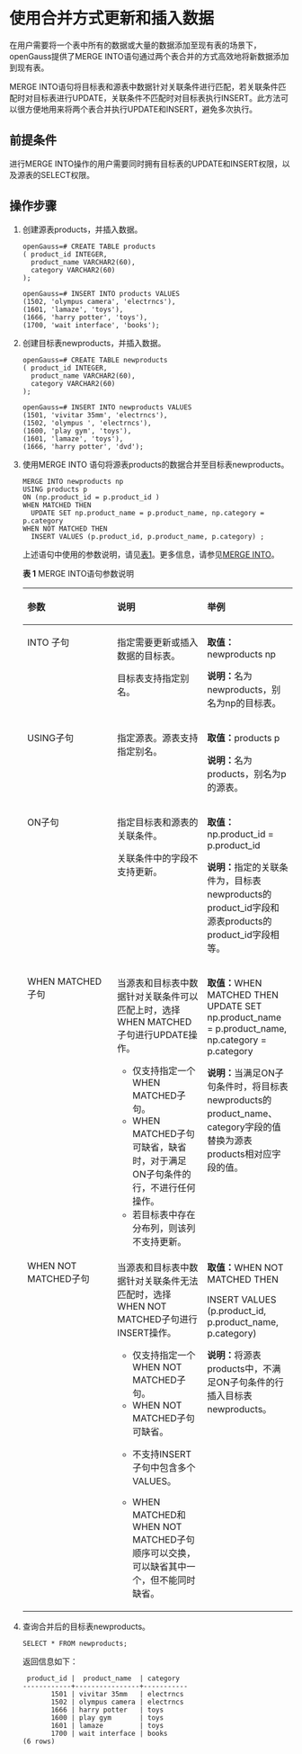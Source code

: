 # 使用合并方式更新和插入数据

在用户需要将一个表中所有的数据或大量的数据添加至现有表的场景下，openGauss提供了MERGE INTO语句通过两个表合并的方式高效地将新数据添加到现有表。

MERGE INTO语句将目标表和源表中数据针对关联条件进行匹配，若关联条件匹配时对目标表进行UPDATE，关联条件不匹配时对目标表执行INSERT。此方法可以很方便地用来将两个表合并执行UPDATE和INSERT，避免多次执行。

## 前提条件<a name="zh-cn_topic_0237121140_zh-cn_topic_0165787112_section775820232421"></a>

进行MERGE  INTO操作的用户需要同时拥有目标表的UPDATE和INSERT权限，以及源表的SELECT权限。

## 操作步骤<a name="zh-cn_topic_0237121140_zh-cn_topic_0165787112_section116710974218"></a>

1.  创建源表products，并插入数据。

    ```
    openGauss=# CREATE TABLE products
    ( product_id INTEGER,
      product_name VARCHAR2(60),
      category VARCHAR2(60)
    );

    openGauss=# INSERT INTO products VALUES
    (1502, 'olympus camera', 'electrncs'),
    (1601, 'lamaze', 'toys'),
    (1666, 'harry potter', 'toys'),
    (1700, 'wait interface', 'books');
    ```

2.  创建目标表newproducts，并插入数据。

    ```
    openGauss=# CREATE TABLE newproducts
    ( product_id INTEGER,
      product_name VARCHAR2(60),
      category VARCHAR2(60)
    );

    openGauss=# INSERT INTO newproducts VALUES
    (1501, 'vivitar 35mm', 'electrncs'),
    (1502, 'olympus ', 'electrncs'),
    (1600, 'play gym', 'toys'),
    (1601, 'lamaze', 'toys'),
    (1666, 'harry potter', 'dvd');
    ```

3.  使用MERGE INTO 语句将源表products的数据合并至目标表newproducts。

    ```
    MERGE INTO newproducts np
    USING products p
    ON (np.product_id = p.product_id )
    WHEN MATCHED THEN
      UPDATE SET np.product_name = p.product_name, np.category = p.category
    WHEN NOT MATCHED THEN
      INSERT VALUES (p.product_id, p.product_name, p.category) ;
    ```

    上述语句中使用的参数说明，请见[表1](#zh-cn_topic_0237121140_zh-cn_topic_0165787112_table1973914406416)。更多信息，请参见[MERGE INTO](MERGE-INTO.md)。

    **表 1**  MERGE INTO语句参数说明

    <a name="zh-cn_topic_0237121140_zh-cn_topic_0165787112_table1973914406416"></a>
    <table><thead align="left"><tr id="zh-cn_topic_0237121140_zh-cn_topic_0165787112_row177398403416"><th class="cellrowborder" valign="top" width="33.33333333333333%" id="mcps1.2.4.1.1"><p id="zh-cn_topic_0237121140_zh-cn_topic_0165787112_p47391401341"><a name="zh-cn_topic_0237121140_zh-cn_topic_0165787112_p47391401341"></a><a name="zh-cn_topic_0237121140_zh-cn_topic_0165787112_p47391401341"></a>参数</p>
    </th>
    <th class="cellrowborder" valign="top" width="33.33333333333333%" id="mcps1.2.4.1.2"><p id="zh-cn_topic_0237121140_zh-cn_topic_0165787112_p10739540945"><a name="zh-cn_topic_0237121140_zh-cn_topic_0165787112_p10739540945"></a><a name="zh-cn_topic_0237121140_zh-cn_topic_0165787112_p10739540945"></a>说明</p>
    </th>
    <th class="cellrowborder" valign="top" width="33.33333333333333%" id="mcps1.2.4.1.3"><p id="zh-cn_topic_0237121140_zh-cn_topic_0165787112_p1573911401344"><a name="zh-cn_topic_0237121140_zh-cn_topic_0165787112_p1573911401344"></a><a name="zh-cn_topic_0237121140_zh-cn_topic_0165787112_p1573911401344"></a>举例</p>
    </th>
    </tr>
    </thead>
    <tbody><tr id="zh-cn_topic_0237121140_zh-cn_topic_0165787112_row1073994017420"><td class="cellrowborder" valign="top" width="33.33333333333333%" headers="mcps1.2.4.1.1 "><p id="zh-cn_topic_0237121140_zh-cn_topic_0165787112_p17394408415"><a name="zh-cn_topic_0237121140_zh-cn_topic_0165787112_p17394408415"></a><a name="zh-cn_topic_0237121140_zh-cn_topic_0165787112_p17394408415"></a>INTO 子句</p>
    </td>
    <td class="cellrowborder" valign="top" width="33.33333333333333%" headers="mcps1.2.4.1.2 "><p id="zh-cn_topic_0237121140_zh-cn_topic_0165787112_p18739240646"><a name="zh-cn_topic_0237121140_zh-cn_topic_0165787112_p18739240646"></a><a name="zh-cn_topic_0237121140_zh-cn_topic_0165787112_p18739240646"></a>指定需要更新或插入数据的目标表。</p>
    <a name="zh-cn_topic_0237121140_zh-cn_topic_0165787112_ul142032147713"></a><a name="zh-cn_topic_0237121140_zh-cn_topic_0165787112_ul142032147713"></a><p>目标表支持指定别名。</p>
    </td>
    <td class="cellrowborder" valign="top" width="33.33333333333333%" headers="mcps1.2.4.1.3 "><p id="zh-cn_topic_0237121140_zh-cn_topic_0165787112_p137401240747"><a name="zh-cn_topic_0237121140_zh-cn_topic_0165787112_p137401240747"></a><a name="zh-cn_topic_0237121140_zh-cn_topic_0165787112_p137401240747"></a><strong id="zh-cn_topic_0237121140_zh-cn_topic_0165787112_b1849981104719"><a name="zh-cn_topic_0237121140_zh-cn_topic_0165787112_b1849981104719"></a><a name="zh-cn_topic_0237121140_zh-cn_topic_0165787112_b1849981104719"></a>取值：</strong>newproducts np</p>
    <p id="zh-cn_topic_0237121140_zh-cn_topic_0165787112_p550610131086"><a name="zh-cn_topic_0237121140_zh-cn_topic_0165787112_p550610131086"></a><a name="zh-cn_topic_0237121140_zh-cn_topic_0165787112_p550610131086"></a><strong id="zh-cn_topic_0237121140_zh-cn_topic_0165787112_b337134515353"><a name="zh-cn_topic_0237121140_zh-cn_topic_0165787112_b337134515353"></a><a name="zh-cn_topic_0237121140_zh-cn_topic_0165787112_b337134515353"></a>说明：</strong>名为newproducts，别名为np的目标表。</p>
    </td>
    </tr>
    <tr id="zh-cn_topic_0237121140_zh-cn_topic_0165787112_row19740184017411"><td class="cellrowborder" valign="top" width="33.33333333333333%" headers="mcps1.2.4.1.1 "><p id="zh-cn_topic_0237121140_zh-cn_topic_0165787112_p1874094019414"><a name="zh-cn_topic_0237121140_zh-cn_topic_0165787112_p1874094019414"></a><a name="zh-cn_topic_0237121140_zh-cn_topic_0165787112_p1874094019414"></a>USING子句</p>
    </td>
    <td class="cellrowborder" valign="top" width="33.33333333333333%" headers="mcps1.2.4.1.2 "><p id="zh-cn_topic_0237121140_zh-cn_topic_0165787112_p1074012409417"><a name="zh-cn_topic_0237121140_zh-cn_topic_0165787112_p1074012409417"></a><a name="zh-cn_topic_0237121140_zh-cn_topic_0165787112_p1074012409417"></a>指定源表。源表支持指定别名。</p>
    </td>
    <td class="cellrowborder" valign="top" width="33.33333333333333%" headers="mcps1.2.4.1.3 "><p id="zh-cn_topic_0237121140_zh-cn_topic_0165787112_p874054013419"><a name="zh-cn_topic_0237121140_zh-cn_topic_0165787112_p874054013419"></a><a name="zh-cn_topic_0237121140_zh-cn_topic_0165787112_p874054013419"></a><strong id="zh-cn_topic_0237121140_zh-cn_topic_0165787112_b6765144883715"><a name="zh-cn_topic_0237121140_zh-cn_topic_0165787112_b6765144883715"></a><a name="zh-cn_topic_0237121140_zh-cn_topic_0165787112_b6765144883715"></a>取值：</strong>products p</p>
        <p id="zh-cn_topic_0237121140_zh-cn_topic_0165787112_p11818141110261"><a name="zh-cn_topic_0237121140_zh-cn_topic_0165787112_p11818141110261"></a><a name="zh-cn_topic_0237121140_zh-cn_topic_0165787112_p11818141110261"></a><strong>说明：</strong>名为products，别名为p的源表。</p>
    </td>
    </tr>
    <tr id="zh-cn_topic_0237121140_zh-cn_topic_0165787112_row474017401746"><td class="cellrowborder" valign="top" width="33.33333333333333%" headers="mcps1.2.4.1.1 "><p id="zh-cn_topic_0237121140_zh-cn_topic_0165787112_p157401440443"><a name="zh-cn_topic_0237121140_zh-cn_topic_0165787112_p157401440443"></a><a name="zh-cn_topic_0237121140_zh-cn_topic_0165787112_p157401440443"></a>ON子句</p>
    </td>
    <td class="cellrowborder" valign="top" width="33.33333333333333%" headers="mcps1.2.4.1.2 "><p id="zh-cn_topic_0237121140_zh-cn_topic_0165787112_p1974024011415"><a name="zh-cn_topic_0237121140_zh-cn_topic_0165787112_p1974024011415"></a><a name="zh-cn_topic_0237121140_zh-cn_topic_0165787112_p1974024011415"></a>指定目标表和源表的关联条件。</p>
    <p id="zh-cn_topic_0237121140_zh-cn_topic_0165787112_p131176438458"><a name="zh-cn_topic_0237121140_zh-cn_topic_0165787112_p131176438458"></a><a name="zh-cn_topic_0237121140_zh-cn_topic_0165787112_p131176438458"></a>关联条件中的字段不支持更新。</p>
    </td>
    <td class="cellrowborder" valign="top" width="33.33333333333333%" headers="mcps1.2.4.1.3 "><p id="zh-cn_topic_0237121140_zh-cn_topic_0165787112_p2023819456265"><a name="zh-cn_topic_0237121140_zh-cn_topic_0165787112_p2023819456265"></a><a name="zh-cn_topic_0237121140_zh-cn_topic_0165787112_p2023819456265"></a><strong id="zh-cn_topic_0237121140_zh-cn_topic_0165787112_b1321683617489"><a name="zh-cn_topic_0237121140_zh-cn_topic_0165787112_b1321683617489"></a><a name="zh-cn_topic_0237121140_zh-cn_topic_0165787112_b1321683617489"></a>取值：</strong>np.product_id = p.product_id</p>
    <p id="zh-cn_topic_0237121140_zh-cn_topic_0165787112_p5485102292012"><a name="zh-cn_topic_0237121140_zh-cn_topic_0165787112_p5485102292012"></a><a name="zh-cn_topic_0237121140_zh-cn_topic_0165787112_p5485102292012"></a><strong id="zh-cn_topic_0237121140_zh-cn_topic_0165787112_b9519032133713"><a name="zh-cn_topic_0237121140_zh-cn_topic_0165787112_b9519032133713"></a><a name="zh-cn_topic_0237121140_zh-cn_topic_0165787112_b9519032133713"></a>说明：</strong>指定的关联条件为，目标表newproducts的product_id字段和源表products的product_id字段相等。</p>
    <p id="zh-cn_topic_0237121140_zh-cn_topic_0165787112_p282019714612"><a name="zh-cn_topic_0237121140_zh-cn_topic_0165787112_p282019714612"></a><a name="zh-cn_topic_0237121140_zh-cn_topic_0165787112_p282019714612"></a></p>
    </td>
    </tr>
    <tr id="zh-cn_topic_0237121140_zh-cn_topic_0165787112_row52387453267"><td class="cellrowborder" valign="top" width="33.33333333333333%" headers="mcps1.2.4.1.1 "><p id="zh-cn_topic_0237121140_zh-cn_topic_0165787112_p1330213405279"><a name="zh-cn_topic_0237121140_zh-cn_topic_0165787112_p1330213405279"></a><a name="zh-cn_topic_0237121140_zh-cn_topic_0165787112_p1330213405279"></a>WHEN MATCHED子句</p>
    </td>
    <td class="cellrowborder" valign="top" width="33.33333333333333%" headers="mcps1.2.4.1.2 "><p id="zh-cn_topic_0237121140_zh-cn_topic_0165787112_p6424153613389"><a name="zh-cn_topic_0237121140_zh-cn_topic_0165787112_p6424153613389"></a><a name="zh-cn_topic_0237121140_zh-cn_topic_0165787112_p6424153613389"></a>当源表和目标表中数据针对关联条件可以匹配上时，选择WHEN MATCHED子句进行UPDATE操作。</p>
    <a name="zh-cn_topic_0237121140_zh-cn_topic_0165787112_ul1748315314466"></a><a name="zh-cn_topic_0237121140_zh-cn_topic_0165787112_ul1748315314466"></a><ul id="zh-cn_topic_0237121140_zh-cn_topic_0165787112_ul1748315314466"><li>仅支持指定一个WHEN MATCHED子句。</li><li>WHEN MATCHED子句可缺省，缺省时，对于满足ON子句条件的行，不进行任何操作。</li><li>若目标表中存在分布列，则该列不支持更新。</li></ul>
    </td>
    <td class="cellrowborder" valign="top" width="33.33333333333333%" headers="mcps1.2.4.1.3 "><p id="zh-cn_topic_0237121140_zh-cn_topic_0165787112_p10308917144911"><a name="zh-cn_topic_0237121140_zh-cn_topic_0165787112_p10308917144911"></a><a name="zh-cn_topic_0237121140_zh-cn_topic_0165787112_p10308917144911"></a><strong id="zh-cn_topic_0237121140_zh-cn_topic_0165787112_b1930861715491"><a name="zh-cn_topic_0237121140_zh-cn_topic_0165787112_b1930861715491"></a><a name="zh-cn_topic_0237121140_zh-cn_topic_0165787112_b1930861715491"></a>取值：</strong>WHEN MATCHED THEN    UPDATE SET np.product_name = p.product_name,  np.category = p.category</p>
    <p id="zh-cn_topic_0237121140_zh-cn_topic_0165787112_p17304117134915"><a name="zh-cn_topic_0237121140_zh-cn_topic_0165787112_p17304117134915"></a><a name="zh-cn_topic_0237121140_zh-cn_topic_0165787112_p17304117134915"></a><strong id="zh-cn_topic_0237121140_zh-cn_topic_0165787112_b19121202173715"><a name="zh-cn_topic_0237121140_zh-cn_topic_0165787112_b19121202173715"></a><a name="zh-cn_topic_0237121140_zh-cn_topic_0165787112_b19121202173715"></a>说明：</strong>当满足ON子句条件时，将目标表newproducts的product_name、category字段的值替换为源表products相对应字段的值。</p>
    </td>
    </tr>
    <tr id="zh-cn_topic_0237121140_zh-cn_topic_0165787112_row196141748172619"><td class="cellrowborder" valign="top" width="33.33333333333333%" headers="mcps1.2.4.1.1 "><p id="zh-cn_topic_0237121140_zh-cn_topic_0165787112_p3692175212712"><a name="zh-cn_topic_0237121140_zh-cn_topic_0165787112_p3692175212712"></a><a name="zh-cn_topic_0237121140_zh-cn_topic_0165787112_p3692175212712"></a>WHEN NOT MATCHED子句</p>
    </td>
    <td class="cellrowborder" valign="top" width="33.33333333333333%" headers="mcps1.2.4.1.2 "><p id="zh-cn_topic_0237121140_zh-cn_topic_0165787112_p114111803918"><a name="zh-cn_topic_0237121140_zh-cn_topic_0165787112_p114111803918"></a><a name="zh-cn_topic_0237121140_zh-cn_topic_0165787112_p114111803918"></a>当源表和目标表中数据针对关联条件无法匹配时，选择WHEN NOT  MATCHED子句进行INSERT操作。</p>
    <a name="zh-cn_topic_0237121140_zh-cn_topic_0165787112_ul1335515501391"></a><a name="zh-cn_topic_0237121140_zh-cn_topic_0165787112_ul1335515501391"></a><ul id="zh-cn_topic_0237121140_zh-cn_topic_0165787112_ul1335515501391"><li>仅支持指定一个WHEN NOT MATCHED子句。</li><li>WHEN NOT MATCHED子句可缺省。</li><li><p id="zh-cn_topic_0237121140_zh-cn_topic_0165787112_p11588954184014"><a name="zh-cn_topic_0237121140_zh-cn_topic_0165787112_p11588954184014"></a><a name="zh-cn_topic_0237121140_zh-cn_topic_0165787112_p11588954184014"></a>不支持INSERT子句中包含多个VALUES。</p>
    </li><li><p id="zh-cn_topic_0237121140_zh-cn_topic_0165787112_p196945118220"><a name="zh-cn_topic_0237121140_zh-cn_topic_0165787112_p196945118220"></a><a name="zh-cn_topic_0237121140_zh-cn_topic_0165787112_p196945118220"></a>WHEN MATCHED和WHEN NOT  MATCHED子句顺序可以交换，可以缺省其中一个，但不能同时缺省。</p>
    </li></ul>
    </td>
    <td class="cellrowborder" valign="top" width="33.33333333333333%" headers="mcps1.2.4.1.3 "><p id="zh-cn_topic_0237121140_zh-cn_topic_0165787112_p10164102853613"><a name="zh-cn_topic_0237121140_zh-cn_topic_0165787112_p10164102853613"></a><a name="zh-cn_topic_0237121140_zh-cn_topic_0165787112_p10164102853613"></a><strong id="zh-cn_topic_0237121140_zh-cn_topic_0165787112_b2944194818366"><a name="zh-cn_topic_0237121140_zh-cn_topic_0165787112_b2944194818366"></a><a name="zh-cn_topic_0237121140_zh-cn_topic_0165787112_b2944194818366"></a>取值：</strong>WHEN NOT MATCHED THEN</p>
    <p id="zh-cn_topic_0237121140_zh-cn_topic_0165787112_p16747192313615"><a name="zh-cn_topic_0237121140_zh-cn_topic_0165787112_p16747192313615"></a><a name="zh-cn_topic_0237121140_zh-cn_topic_0165787112_p16747192313615"></a>INSERT VALUES (p.product_id, p.product_name, p.category)</p>
    <p id="zh-cn_topic_0237121140_zh-cn_topic_0165787112_p1439652163112"><a name="zh-cn_topic_0237121140_zh-cn_topic_0165787112_p1439652163112"></a><a name="zh-cn_topic_0237121140_zh-cn_topic_0165787112_p1439652163112"></a><strong id="zh-cn_topic_0237121140_zh-cn_topic_0165787112_b11811713375"><a name="zh-cn_topic_0237121140_zh-cn_topic_0165787112_b11811713375"></a><a name="zh-cn_topic_0237121140_zh-cn_topic_0165787112_b11811713375"></a>说明：</strong>将源表products中，不满足ON子句条件的行插入目标表newproducts。</p>
    </td>
    </tr>
    </tbody>
    </table>

4.  查询合并后的目标表newproducts。

    ```
    SELECT * FROM newproducts;
    ```

    返回信息如下：

    ```
     product_id |  product_name  | category
    ------------+----------------+-----------
           1501 | vivitar 35mm   | electrncs
           1502 | olympus camera | electrncs
           1666 | harry potter   | toys
           1600 | play gym       | toys
           1601 | lamaze         | toys
           1700 | wait interface | books
    (6 rows)
    ```
